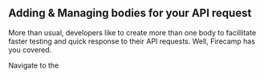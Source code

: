 ## Adding & Managing bodies for your API request

More than usual, developers like to create more than one body to facillitate faster testing and quick response to their API requests. Well, Firecamp has you covered.

Navigate to the
